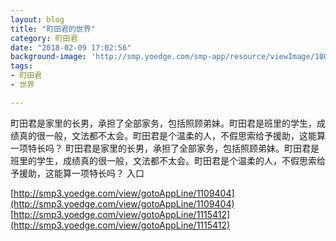 ```yaml
---
layout: blog
title: "町田君的世界"
category: 町田君
date: "2018-02-09 17:02:56"
background-image: 'http://smp.yoedge.com/smp-app/resource/viewImage/1002023appline.png'
tags:
- 町田君
- 世界

---
```

町田君是家里的长男，承担了全部家务，包括照顾弟妹。町田君是班里的学生，成绩真的很一般，文法都不太会。町田君是个温柔的人，不假思索给予援助，这能算一项特长吗？
町田君是家里的长男，承担了全部家务，包括照顾弟妹。町田君是班里的学生，成绩真的很一般，文法都不太会。町田君是个温柔的人，不假思索给予援助，这能算一项特长吗？
入口

[http://smp3.yoedge.com/view/gotoAppLine/1109404](http://smp3.yoedge.com/view/gotoAppLine/1109404)
[http://smp3.yoedge.com/view/gotoAppLine/1115412](http://smp3.yoedge.com/view/gotoAppLine/1115412)

        
